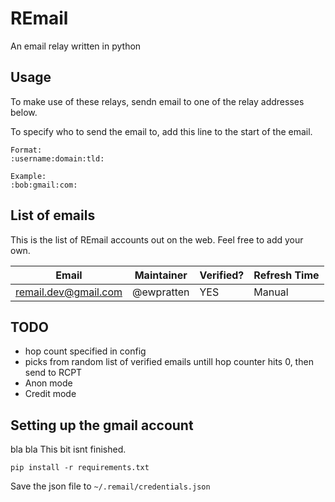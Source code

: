 # REmail
An email relay written in python

## Usage
To make use of these relays, sendn email to one of the relay addresses below.

To specify who to send the email to, add this line to the start of the email.
```
Format:
:username:domain:tld:

Example:
:bob:gmail:com:
```

## List of emails
This is the list of REmail accounts out on the web. Feel free to add your own.

| Email | Maintainer | Verified? | Refresh Time |
| ----- | ---------- | --------- | ------------ |
| remail.dev@gmail.com | @ewpratten | YES | Manual |

## TODO
 - hop count specified in config
  - picks from random list of verified emails untill hop counter hits 0, then send to RCPT
 - Anon mode
 - Credit mode

## Setting up the gmail account
bla bla This bit isnt finished.

`pip install -r requirements.txt`

Save the json file to `~/.remail/credentials.json`


